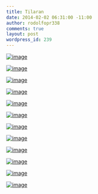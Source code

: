```yaml
---
title: Tilaran
date: 2014-02-02 06:31:00 -11:00
author: rodolfopr338
comments: true
layout: post
wordpress_id: 239
---
```


<!-- more -->

[![image](http://sinjeta.files.wordpress.com/2014/02/wpid-img_20140131_1418301.jpg)](http://sinjeta.files.wordpress.com/2014/02/wpid-img_20140131_1418301.jpg)



[![image](http://sinjeta.files.wordpress.com/2014/02/wpid-img_20140202_155722.jpg)](http://sinjeta.files.wordpress.com/2014/02/wpid-img_20140202_155722.jpg)



[![image](http://sinjeta.files.wordpress.com/2014/02/wpid-photafpanoramapichd.jpg)](http://sinjeta.files.wordpress.com/2014/02/wpid-photafpanoramapichd.jpg)



[![image](http://sinjeta.files.wordpress.com/2014/02/wpid-img_20140202_123321.jpg)](http://sinjeta.files.wordpress.com/2014/02/wpid-img_20140202_123321.jpg)



[![image](http://sinjeta.files.wordpress.com/2014/02/wpid-img_20140202_122446.jpg)](http://sinjeta.files.wordpress.com/2014/02/wpid-img_20140202_122446.jpg)



[![image](http://sinjeta.files.wordpress.com/2014/02/wpid-img_20140202_122452.jpg)](http://sinjeta.files.wordpress.com/2014/02/wpid-img_20140202_122452.jpg)



[![image](http://sinjeta.files.wordpress.com/2014/02/wpid-img_20140202_122148.jpg)](http://sinjeta.files.wordpress.com/2014/02/wpid-img_20140202_122148.jpg)



[![image](http://sinjeta.files.wordpress.com/2014/02/wpid-img_20140201_135616.jpg)](http://sinjeta.files.wordpress.com/2014/02/wpid-img_20140201_135616.jpg)



[![image](http://sinjeta.files.wordpress.com/2014/02/wpid-img_20140201_135612.jpg)](http://sinjeta.files.wordpress.com/2014/02/wpid-img_20140201_135612.jpg)



[![image](http://sinjeta.files.wordpress.com/2014/02/wpid-img_20140131_142404.jpg)](http://sinjeta.files.wordpress.com/2014/02/wpid-img_20140131_142404.jpg)



[![image](http://sinjeta.files.wordpress.com/2014/02/wpid-img_20140202_122248.jpg)](http://sinjeta.files.wordpress.com/2014/02/wpid-img_20140202_122248.jpg)



[![image](http://sinjeta.files.wordpress.com/2014/02/wpid-img_20140202_121918.jpg)](http://sinjeta.files.wordpress.com/2014/02/wpid-img_20140202_121918.jpg)


